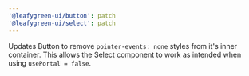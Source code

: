 ```yaml
---
'@leafygreen-ui/button': patch
'@leafygreen-ui/select': patch
---
```


Updates Button to remove `pointer-events: none` styles from it's inner container. This allows the Select component to work as intended when using `usePortal = false`.
